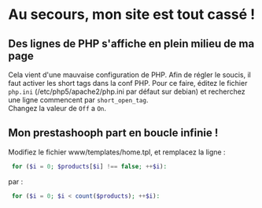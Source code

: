 Au secours, mon site est tout cassé !
=====================================

Des lignes de PHP s'affiche en plein milieu de ma page
------------------------------------------------------
Cela vient d'une mauvaise configuration de PHP.
Afin de régler le soucis, il faut activer les short tags dans la conf PHP.
Pour ce faire, éditez le fichier `php.ini` (/etc/php5/apache2/php.ini par défaut sur debian) et recherchez une ligne commencent par `short_open_tag`.  
Changez la valeur de `Off` a `On`.  

Mon prestashooph part en boucle infinie !
-----------------------------------------
Modifiez le fichier www/templates/home.tpl, et remplacez la ligne :
```php
 for ($i = 0; $products[$i] !== false; ++$i):
```
par :
```php
 for ($i = 0; $i < count($products); ++$i):
```

